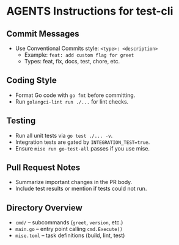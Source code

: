 # AGENTS Instructions for test-cli

## Commit Messages
- Use Conventional Commits style: `<type>: <description>`
  - Example: `feat: add custom flag for greet`
  - Types: feat, fix, docs, test, chore, etc.

## Coding Style
- Format Go code with `go fmt` before committing.
- Run `golangci-lint run ./...` for lint checks.

## Testing
- Run all unit tests via `go test ./... -v`.
- Integration tests are gated by `INTEGRATION_TEST=true`.
- Ensure `mise run go-test-all` passes if you use mise.

## Pull Request Notes
- Summarize important changes in the PR body.
- Include test results or mention if tests could not run.

## Directory Overview
- `cmd/`    – subcommands (`greet`, `version`, etc.)
- `main.go` – entry point calling `cmd.Execute()`
- `mise.toml` – task definitions (build, lint, test)
